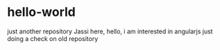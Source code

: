 # hello-world
just another repository
Jassi here, hello, i am interested in angularjs
just doing a check on old repository
